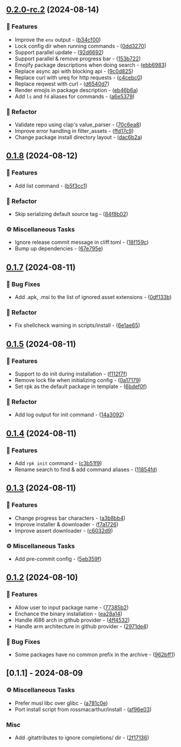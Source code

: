 
## [0.2.0-rc.2](https://github.com/wfxr/rpk/compare/v0.1.8..0.2.0-rc.2) (2024-08-14)

### 🚀 Features

- Improve the `env` output - ([b34cf00](https://github.com/wfxr/rpk/commit/b34cf006e0b4369dab7e4225d414b59345fbbb28))
- Lock config dir when running commands - ([0dd3270](https://github.com/wfxr/rpk/commit/0dd327033fbae268c1feb4defc9a9712deab7210))
- Support parallel update - ([92d6692](https://github.com/wfxr/rpk/commit/92d6692d41fd7374d6fb55af9f5220728b729787))
- Support parallel & remove progress bar - ([153b722](https://github.com/wfxr/rpk/commit/153b722f9d73663cd35a8628ae050ddccbea4c0a))
- Emojify package descriptions when doing search - ([ebb6983](https://github.com/wfxr/rpk/commit/ebb6983fd69608b30dfd2db848c7c6b57724444e))
- Replace async api with blocking api - ([9c0d825](https://github.com/wfxr/rpk/commit/9c0d825eb9c8a3c962c1fd6cb3e95dbc4faf5878))
- Replace curl with ureq for http requests - ([c4cebc0](https://github.com/wfxr/rpk/commit/c4cebc089221c90933b12f5b6e16ec7669d34730))
- Replace reqwest with curl - ([d6540d7](https://github.com/wfxr/rpk/commit/d6540d7e5afbdf28fea536106c6c305524ae1f81))
- Render emojis in package description - ([eb46b6a](https://github.com/wfxr/rpk/commit/eb46b6a547e769730039fa81ce9d4ff855d237b2))
- Add `ls` and `fd` aliases for commands - ([a6e5379](https://github.com/wfxr/rpk/commit/a6e5379c8812f8e0389acb535e26f59e0f3e85c7))

### 🚜 Refactor

- Validate repo using clap's value_parser - ([70c6ea8](https://github.com/wfxr/rpk/commit/70c6ea8ac6dec38abf20d80c469b14b4eb0953c7))
- Improve error handling in filter_assets - ([ffd17c9](https://github.com/wfxr/rpk/commit/ffd17c94c107e117b6cd6208e8ff11de9d7f6346))
- Change package install directory layout - ([dac6b2a](https://github.com/wfxr/rpk/commit/dac6b2a3b2225cf2266a06c90f1399bd34760187))

## [0.1.8](https://github.com/wfxr/rpk/compare/v0.1.7..v0.1.8) (2024-08-12)

### 🚀 Features

- Add list command - ([b5f3cc1](https://github.com/wfxr/rpk/commit/b5f3cc1e34103b0bb1e7dac06b29f6d8cd6390cb))

### 🚜 Refactor

- Skip serializing default source tag - ([84f8b02](https://github.com/wfxr/rpk/commit/84f8b02b59a80f07a6205f78a7513722f8288953))

### ⚙️ Miscellaneous Tasks

- Ignore release commit message in cliff.toml - ([18f159c](https://github.com/wfxr/rpk/commit/18f159ca476703748b79411ee49c513d724dbb85))
- Bump up dependencies - ([67e795e](https://github.com/wfxr/rpk/commit/67e795e44b901e37a85c9dbbcbd0e7d74c8a7e50))

## [0.1.7](https://github.com/wfxr/rpk/compare/v0.1.6..v0.1.7) (2024-08-11)

### 🐛 Bug Fixes

- Add .apk, .msi to the list of ignored asset extensions - ([0df133b](https://github.com/wfxr/rpk/commit/0df133b58170b6427b5b964290cad97d2a998d90))

### 🚜 Refactor

- Fix shellcheck warning in scripts/install - ([6e1ae65](https://github.com/wfxr/rpk/commit/6e1ae6594eda8d6949ef1a1bb37208023b93777d))

## [0.1.5](https://github.com/wfxr/rpk/compare/v0.1.4..v0.1.5) (2024-08-11)

### 🚀 Features

- Support to do init during installation - ([f112f7f](https://github.com/wfxr/rpk/commit/f112f7f8d573ce30b9c2e5411c29e187e8881318))
- Remove lock file when initializing config - ([0a17179](https://github.com/wfxr/rpk/commit/0a17179a956ded5138c7c713813e8d9f707f9df4))
- Set rpk as the default package in template - ([6bdef0f](https://github.com/wfxr/rpk/commit/6bdef0fe5d483b6eae4af0a33534462ec9c32886))

### 🚜 Refactor

- Add log output for init command - ([14a3092](https://github.com/wfxr/rpk/commit/14a3092ce2a2f9aa4cc1d6b4c6a3753833af9166))

## [0.1.4](https://github.com/wfxr/rpk/compare/v0.1.3..v0.1.4) (2024-08-11)

### 🚀 Features

- Add `rpk init` command - ([c3b51f9](https://github.com/wfxr/rpk/commit/c3b51f988c5e3a9c4a88542185601f6837c2452e))
- Rename search to find & add command aliases - ([11854fd](https://github.com/wfxr/rpk/commit/11854fdf687b03d65a6bab5e055386343b9e7c91))

## [0.1.3](https://github.com/wfxr/rpk/compare/v0.1.2..v0.1.3) (2024-08-11)

### 🚀 Features

- Change progress bar characters - ([a3b8bb4](https://github.com/wfxr/rpk/commit/a3b8bb4f51bb84bca85283689f834d5652b11a5e))
- Improve installer & downloader - ([f7a1726](https://github.com/wfxr/rpk/commit/f7a17263424b39d1356db7b0c785f938e4ec4cb0))
- Improve assert downloader - ([c6032d9](https://github.com/wfxr/rpk/commit/c6032d9d4da4d065cd2fd7ae9153fa19e4fd972a))

### ⚙️ Miscellaneous Tasks

- Add pre-commit config - ([5eb359f](https://github.com/wfxr/rpk/commit/5eb359f65cd92bc312f2ffb4867b79a5c28bbb10))

## [0.1.2](https://github.com/wfxr/rpk/compare/v0.1.1..v0.1.2) (2024-08-10)

### 🚀 Features

- Allow user to input package name - ([77385b2](https://github.com/wfxr/rpk/commit/77385b2023a8eb118d08ed99ba28076b841153c9))
- Enchance the binary installation - ([ea28a14](https://github.com/wfxr/rpk/commit/ea28a14c49c55f110e2be96e4b2477754d9674b3))
- Handle i686 arch in github provider - ([4ff4532](https://github.com/wfxr/rpk/commit/4ff45328e44f4bfb2213fad3dcbf85c1d149fa3e))
- Handle arm architecture in github provider - ([2971de4](https://github.com/wfxr/rpk/commit/2971de470d7cf289c3219a1ab926ecf22efacc3d))

### 🐛 Bug Fixes

- Some packages have no common prefix in the archive - ([962bff1](https://github.com/wfxr/rpk/commit/962bff16cd7176c395bb0d0264149cfc9d923efb))

## [0.1.1] - 2024-08-09

### ⚙️ Miscellaneous Tasks

- Prefer musl libc over glibc - ([a781c0e](https://github.com/wfxr/rpk/commit/a781c0e52d9c6b3414cedcefabe6e30298066429))
- Port install script from rossmacarthur/install - ([af96e03](https://github.com/wfxr/rpk/commit/af96e03047cb2af0f9801948cfdcbdd0984fd9b4))

### Misc

- Add .gitattributes to ignore completions/ dir - ([2f17136](https://github.com/wfxr/rpk/commit/2f171361771dee3a4af02cb211bdef09d00e8757))

<!-- generated by git-cliff -->
